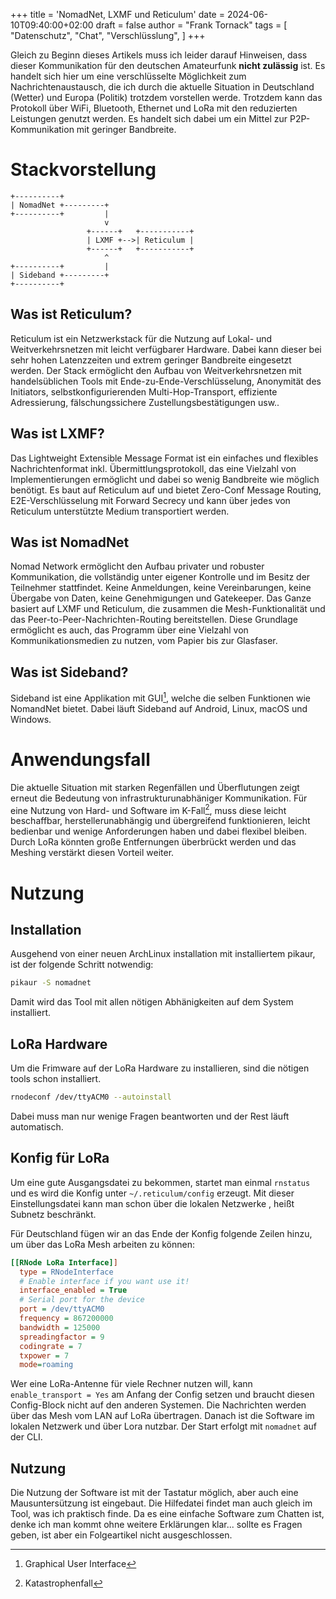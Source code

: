 +++
title = 'NomadNet, LXMF und Reticulum'
date = 2024-06-10T09:40:00+02:00
draft = false
author = "Frank Tornack"
tags = [
    "Datenschutz",
    "Chat",
    "Verschlüsslung",
]
+++

Gleich zu Beginn dieses Artikels muss ich leider darauf Hinweisen, dass dieser Kommunikation für den deutschen Amateurfunk **nicht zulässig** ist. Es handelt sich hier um eine verschlüsselte Möglichkeit zum Nachrichtenaustausch, die ich durch die aktuelle Situation in Deutschland (Wetter) und Europa (Politik) trotzdem vorstellen werde. Trotzdem kann das Protokoll über WiFi, Bluetooth, Ethernet und LoRa mit den reduzierten Leistungen genutzt werden. Es handelt sich dabei um ein Mittel zur P2P-Kommunikation mit geringer Bandbreite.

# Stackvorstellung
```goat
+----------+                              
| NomadNet +---------+                   
+----------+         |                   
                     v                   
                 +------+   +-----------+
                 | LXMF +-->| Reticulum |
                 +------+   +-----------+
                     ^                   
+----------+         |                   
| Sideband +---------+                   
+----------+                              
```

## Was ist Reticulum?
Reticulum ist ein Netzwerkstack für die Nutzung auf Lokal- und Weitverkehrsnetzen mit leicht verfügbarer Hardware. Dabei kann dieser bei sehr hohen Latenzzeiten und extrem geringer Bandbreite eingesetzt werden. Der Stack ermöglicht den Aufbau von Weitverkehrsnetzen mit handelsüblichen Tools mit Ende-zu-Ende-Verschlüsselung, Anonymität des Initiators, selbstkonfigurierenden Multi-Hop-Transport, effiziente Adressierung, fälschungssichere Zustellungsbestätigungen usw..

## Was ist LXMF?
Das Lightweight Extensible Message Format ist ein einfaches und flexibles Nachrichtenformat inkl. Übermittlungsprotokoll, das eine Vielzahl von Implementierungen ermöglicht und dabei so wenig Bandbreite wie möglich benötigt. Es baut auf Reticulum auf und bietet Zero-Conf Message Routing, E2E-Verschlüsselung mit Forward Secrecy und kann über jedes von Reticulum unterstützte Medium transportiert werden.

## Was ist NomadNet
Nomad Network ermöglicht den Aufbau privater und robuster Kommunikation, die vollständig unter eigener Kontrolle und im Besitz der Teilnehmer stattfindet. Keine Anmeldungen, keine Vereinbarungen, keine Übergabe von Daten, keine Genehmigungen und Gatekeeper. Das Ganze basiert auf LXMF und Reticulum, die zusammen die Mesh-Funktionalität und das Peer-to-Peer-Nachrichten-Routing bereitstellen. Diese Grundlage ermöglicht es auch, das Programm über eine Vielzahl von Kommunikationsmedien zu nutzen, vom Papier bis zur Glasfaser.

## Was ist Sideband?
Sideband ist eine Applikation mit GUI[^1], welche die selben Funktionen wie NomandNet bietet. Dabei läuft Sideband auf Android, Linux, macOS und Windows.

# Anwendungsfall
Die aktuelle Situation mit starken Regenfällen und Überflutungen zeigt erneut die Bedeutung von infrastrukturunabhäniger Kommunikation. Für eine Nutzung von Hard- und Software im K-Fall[^2], muss diese leicht beschaffbar, herstellerunabhängig und übergreifend funktionieren, leicht bedienbar und wenige Anforderungen haben und dabei flexibel bleiben. Durch LoRa könnten große Entfernungen überbrückt werden und das Meshing verstärkt diesen Vorteil weiter.

# Nutzung
## Installation
Ausgehend von einer neuen ArchLinux installation mit installiertem pikaur, ist der folgende Schritt notwendig:
```bash
pikaur -S nomadnet
```
Damit wird das Tool mit allen nötigen Abhänigkeiten auf dem System installiert.

## LoRa Hardware
Um die Frimware auf der LoRa Hardware zu installieren, sind die nötigen tools schon installiert.
```bash
rnodeconf /dev/ttyACM0 --autoinstall
```
Dabei muss man nur wenige Fragen beantworten und der Rest läuft automatisch.

## Konfig für LoRa
Um eine gute Ausgangsdatei zu bekommen, startet man einmal `rnstatus` und es wird die Konfig unter `~/.reticulum/config` erzeugt. Mit dieser Einstellungsdatei kann man schon über die lokalen Netzwerke , heißt Subnetz beschränkt.

Für Deutschland fügen wir an das Ende der Konfig folgende Zeilen hinzu, um über das LoRa Mesh arbeiten zu können:
```ini
[[RNode LoRa Interface]]
  type = RNodeInterface
  # Enable interface if you want use it!
  interface_enabled = True
  # Serial port for the device
  port = /dev/ttyACM0
  frequency = 867200000
  bandwidth = 125000
  spreadingfactor = 9
  codingrate = 7
  txpower = 7
  mode=roaming
```
Wer eine LoRa-Antenne für viele Rechner nutzen will, kann `enable_transport = Yes` am Anfang der Config setzen und braucht diesen Config-Block nicht auf den anderen Systemen. Die Nachrichten werden über das Mesh vom LAN auf LoRa übertragen.
Danach ist die Software im lokalen Netzwerk und über Lora nutzbar. Der Start erfolgt mit `nomadnet` auf der CLI.

## Nutzung
Die Nutzung der Software ist mit der Tastatur möglich, aber auch eine Mausuntersützung ist eingebaut. Die Hilfedatei findet man auch gleich im Tool, was ich praktisch finde. Da es eine einfache Software zum Chatten ist, denke ich man kommt ohne weitere Erklärungen klar... sollte es Fragen geben, ist aber ein Folgeartikel nicht ausgeschlossen.

[^1]: Graphical User Interface
[^2]: Katastrophenfall
